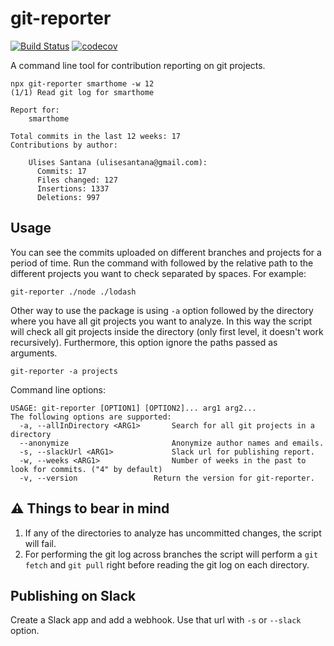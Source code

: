 # git-reporter
[![Build Status](https://travis-ci.com/ulisesantana/git-reporter.svg?branch=master)](https://travis-ci.com/ulisesantana/git-reporter)
[![codecov](https://codecov.io/gh/ulisesantana/git-reporter/branch/master/graph/badge.svg?token=6N32FMeuth)](https://codecov.io/gh/ulisesantana/git-reporter)

A command line tool for contribution reporting on git projects.

```shell
npx git-reporter smarthome -w 12 
(1/1) Read git log for smarthome

Report for: 
    smarthome

Total commits in the last 12 weeks: 17
Contributions by author:

    Ulises Santana (ulisesantana@gmail.com):
      Commits: 17
      Files changed: 127
      Insertions: 1337
      Deletions: 997
```

## Usage

You can see the commits uploaded on different branches and projects for a 
period of time. Run the command with followed by the relative 
path to the different projects you want to check separated by spaces. For 
example:

```shell
git-reporter ./node ./lodash
```

Other way to use the package is using `-a` option followed by the directory 
where you have all git projects you want to analyze. In this way the script 
will check all git projects inside the directory (only first level, it 
doesn't work recursively). Furthermore, this option ignore the paths passed 
as arguments.

```shell
git-reporter -a projects
```

Command line options:
```shell
USAGE: git-reporter [OPTION1] [OPTION2]... arg1 arg2...
The following options are supported:
  -a, --allInDirectory <ARG1>   	Search for all git projects in a directory
  --anonymize                   	Anonymize author names and emails.
  -s, --slackUrl <ARG1>         	Slack url for publishing report.
  -w, --weeks <ARG1>            	Number of weeks in the past to look for commits. ("4" by default)
  -v, --version               	Return the version for git-reporter.
```

## ⚠️ Things to bear in mind

1. If any of the directories to analyze has uncommitted changes, the script 
   will fail.
1. For performing the git log across branches the script will perform a `git 
   fetch` and `git pull` right before reading the git log on each directory.

## Publishing on Slack

Create a Slack app and add a webhook. Use that url with `-s` or `--slack` 
option.

